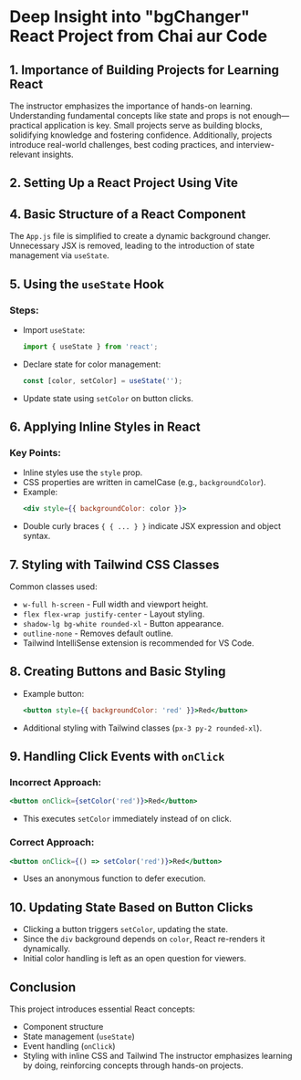 # Deep Insight into "bgChanger" React Project from Chai aur Code

## 1. Importance of Building Projects for Learning React
The instructor emphasizes the importance of hands-on learning. Understanding fundamental concepts like state and props is not enough—practical application is key. Small projects serve as building blocks, solidifying knowledge and fostering confidence. Additionally, projects introduce real-world challenges, best coding practices, and interview-relevant insights.

## 2. Setting Up a React Project Using Vite


## 4. Basic Structure of a React Component
The `App.js` file is simplified to create a dynamic background changer. Unnecessary JSX is removed, leading to the introduction of state management via `useState`.

## 5. Using the `useState` Hook
### Steps:
- Import `useState`:
  ```js
  import { useState } from 'react';
  ```
- Declare state for color management:
  ```js
  const [color, setColor] = useState('');
  ```
- Update state using `setColor` on button clicks.

## 6. Applying Inline Styles in React
### Key Points:
- Inline styles use the `style` prop.
- CSS properties are written in camelCase (e.g., `backgroundColor`).
- Example:
  ```jsx
  <div style={{ backgroundColor: color }}>
  ```
- Double curly braces `{ { ... } }` indicate JSX expression and object syntax.

## 7. Styling with Tailwind CSS Classes
Common classes used:
- `w-full h-screen` - Full width and viewport height.
- `flex flex-wrap justify-center` - Layout styling.
- `shadow-lg bg-white rounded-xl` - Button appearance.
- `outline-none` - Removes default outline.
- Tailwind IntelliSense extension is recommended for VS Code.

## 8. Creating Buttons and Basic Styling
- Example button:
  ```jsx
  <button style={{ backgroundColor: 'red' }}>Red</button>
  ```
- Additional styling with Tailwind classes (`px-3 py-2 rounded-xl`).

## 9. Handling Click Events with `onClick`
### Incorrect Approach:
```jsx
<button onClick={setColor('red')}>Red</button>
```
- This executes `setColor` immediately instead of on click.

### Correct Approach:
```jsx
<button onClick={() => setColor('red')}>Red</button>
```
- Uses an anonymous function to defer execution.

## 10. Updating State Based on Button Clicks
- Clicking a button triggers `setColor`, updating the state.
- Since the `div` background depends on `color`, React re-renders it dynamically.
- Initial color handling is left as an open question for viewers.

## Conclusion
This project introduces essential React concepts:
- Component structure
- State management (`useState`)
- Event handling (`onClick`)
- Styling with inline CSS and Tailwind
The instructor emphasizes learning by doing, reinforcing concepts through hands-on projects.
